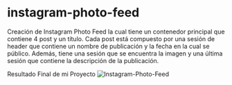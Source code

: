 # instagram-photo-feed
Creación de Instagram Photo Feed la cual tiene un contenedor principal que contiene 4 post y un título. Cada post está compuesto por una sesión de header que contiene un nombre de publicación y la fecha en la cual se público. Además, tiene una sesión que se encuentra la imagen y una última sesión que contiene la descripción de la publicación.

Resultado Final de mi Proyecto 
![Instagram-Photo-Feed](https://github.com/fedemore98/instagram-photo-feed/assets/77555558/d63d5ef4-631f-4d78-8329-8d148b0bc001)
